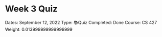 # Week 3 Quiz

Dates: September 12, 2022
Type: 📚Quiz
Completed: Done
Course: CS 427
Weight: 0.013999999999999999